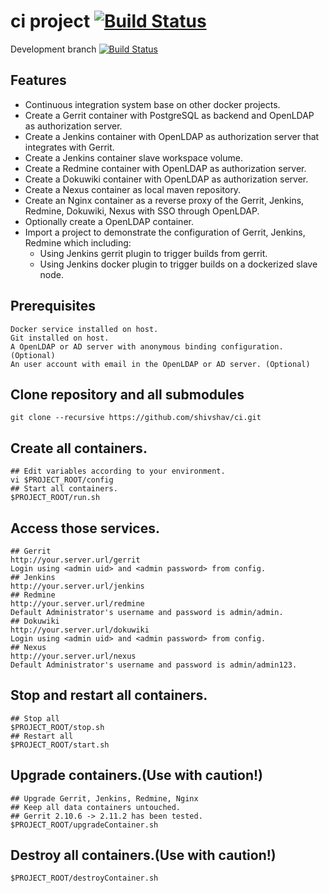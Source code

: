 # ci project [![Build Status](https://travis-ci.org/shivshav/ci.svg?branch=master)](https://travis-ci.org/shivshav/ci)
Development branch [![Build Status](https://travis-ci.org/shivshav/ci.svg?branch=develop)](https://travis-ci.org/shivshav/ci)
## Features
* Continuous integration system base on other docker projects.
* Create a Gerrit container with PostgreSQL as backend and OpenLDAP as authorization server.
* Create a Jenkins container with OpenLDAP as authorization server that integrates with Gerrit.
* Create a Jenkins container slave workspace volume.
* Create a Redmine container with OpenLDAP as authorization server.
* Create a Dokuwiki container with OpenLDAP as authorization server.
* Create a Nexus container as local maven repository.
* Create an Nginx container as a reverse proxy of the Gerrit, Jenkins, Redmine, Dokuwiki, Nexus with SSO through OpenLDAP.
* Optionally create a OpenLDAP container.
* Import a project to demonstrate the configuration of Gerrit, Jenkins, Redmine which including:
  * Using Jenkins gerrit plugin to trigger builds from gerrit.
  * Using Jenkins docker plugin to trigger builds on a dockerized slave node.

## Prerequisites
    Docker service installed on host.
    Git installed on host.
    A OpenLDAP or AD server with anonymous binding configuration. (Optional)
    An user account with email in the OpenLDAP or AD server. (Optional)

## Clone repository and all submodules
    git clone --recursive https://github.com/shivshav/ci.git

## Create all containers.
    ## Edit variables according to your environment.
    vi $PROJECT_ROOT/config
    ## Start all containers.
    $PROJECT_ROOT/run.sh

## Access those services.
    ## Gerrit
    http://your.server.url/gerrit
    Login using <admin uid> and <admin password> from config.
    ## Jenkins
    http://your.server.url/jenkins
    ## Redmine
    http://your.server.url/redmine
    Default Administrator's username and password is admin/admin.
    ## Dokuwiki
    http://your.server.url/dokuwiki
    Login using <admin uid> and <admin password> from config.
    ## Nexus
    http://your.server.url/nexus
    Default Administrator's username and password is admin/admin123.

## Stop and restart all containers.
    ## Stop all
    $PROJECT_ROOT/stop.sh
    ## Restart all
    $PROJECT_ROOT/start.sh

## Upgrade containers.(Use with caution!)
    ## Upgrade Gerrit, Jenkins, Redmine, Nginx
    ## Keep all data containers untouched.
    ## Gerrit 2.10.6 -> 2.11.2 has been tested.
    $PROJECT_ROOT/upgradeContainer.sh

## Destroy all containers.(Use with caution!) 
    $PROJECT_ROOT/destroyContainer.sh
